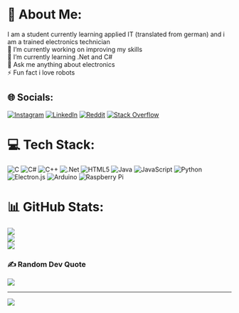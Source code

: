 # 💫 About Me:
I am a student currently learning applied IT (translated from german) and i am a trained electronics technician  
🔭 I’m currently working on improving my skills<br>🌱 I’m currently learning .Net and C#<br>💬 Ask me anything about electronics <br>⚡ Fun fact i love robots


## 🌐 Socials:
[![Instagram](https://img.shields.io/badge/Instagram-%23E4405F.svg?logo=Instagram&logoColor=white)](https://instagram.com/fabian_noll) [![LinkedIn](https://img.shields.io/badge/LinkedIn-%230077B5.svg?logo=linkedin&logoColor=white)](https://linkedin.com/in/fabian-noll-4908b3160) [![Reddit](https://img.shields.io/badge/Reddit-%23FF4500.svg?logo=Reddit&logoColor=white)](https://reddit.com/user/misterchaoszockt) [![Stack Overflow](https://img.shields.io/badge/-Stackoverflow-FE7A16?logo=stack-overflow&logoColor=white)](https://stackoverflow.com/users/13311028) 

# 💻 Tech Stack:
![C](https://img.shields.io/badge/c-%2300599C.svg?style=for-the-badge&logo=c&logoColor=white) ![C#](https://img.shields.io/badge/c%23-%23239120.svg?style=for-the-badge&logo=c-sharp&logoColor=white) ![C++](https://img.shields.io/badge/c++-%2300599C.svg?style=for-the-badge&logo=c%2B%2B&logoColor=white) ![.Net](https://img.shields.io/badge/.NET-5C2D91?style=for-the-badge&logo=.net&logoColor=white) ![HTML5](https://img.shields.io/badge/html5-%23E34F26.svg?style=for-the-badge&logo=html5&logoColor=white) ![Java](https://img.shields.io/badge/java-%23ED8B00.svg?style=for-the-badge&logo=java&logoColor=white) ![JavaScript](https://img.shields.io/badge/javascript-%23323330.svg?style=for-the-badge&logo=javascript&logoColor=%23F7DF1E) ![Python](https://img.shields.io/badge/python-3670A0?style=for-the-badge&logo=python&logoColor=ffdd54) ![Electron.js](https://img.shields.io/badge/Electron-191970?style=for-the-badge&logo=Electron&logoColor=white) ![Arduino](https://img.shields.io/badge/-Arduino-00979D?style=for-the-badge&logo=Arduino&logoColor=white) ![Raspberry Pi](https://img.shields.io/badge/-RaspberryPi-C51A4A?style=for-the-badge&logo=Raspberry-Pi)
# 📊 GitHub Stats:
![](https://github-readme-stats.vercel.app/api?username=FabianRolfMatthiasNoll&theme=tokyonight&hide_border=false&include_all_commits=true&count_private=true)<br/>
![](https://github-readme-streak-stats.herokuapp.com/?user=FabianRolfMatthiasNoll&theme=tokyonight&hide_border=false)<br/>
![](https://github-readme-stats.vercel.app/api/top-langs/?username=FabianRolfMatthiasNoll&theme=tokyonight&hide_border=false&include_all_commits=true&count_private=true&layout=compact)

### ✍️ Random Dev Quote
![](https://quotes-github-readme.vercel.app/api?type=horizontal&theme=radical)

---
[![](https://visitcount.itsvg.in/api?id=FabianRolfMatthiasNoll&icon=2&color=1)](https://visitcount.itsvg.in)
